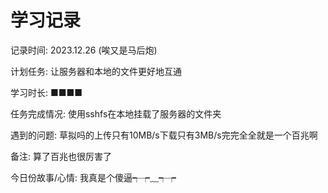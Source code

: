 # 学习记录

记录时间: 2023.12.26 (唉又是马后炮)

计划任务: 让服务器和本地的文件更好地互通

学习时长: ■■■■

任务完成情况: 使用sshfs在本地挂载了服务器的文件夹

遇到的问题: 草拟吗的上传只有10MB/s下载只有3MB/s完完全全就是一个百兆啊

备注:  算了百兆也很厉害了

今日份故事/心情: 我真是个傻逼┭┮﹏┭┮
